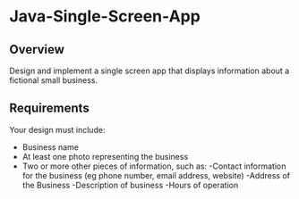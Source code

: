 # Java-Single-Screen-App

## Overview

Design and implement a single screen app that displays information about a fictional small business.

## Requirements

Your design must include:

- Business name
- At least one photo representing the business
- Two or more other pieces of information, such as:
  -Contact information for the business (eg phone number, email address, website)
  -Address of the Business
  -Description of business
  -Hours of operation
